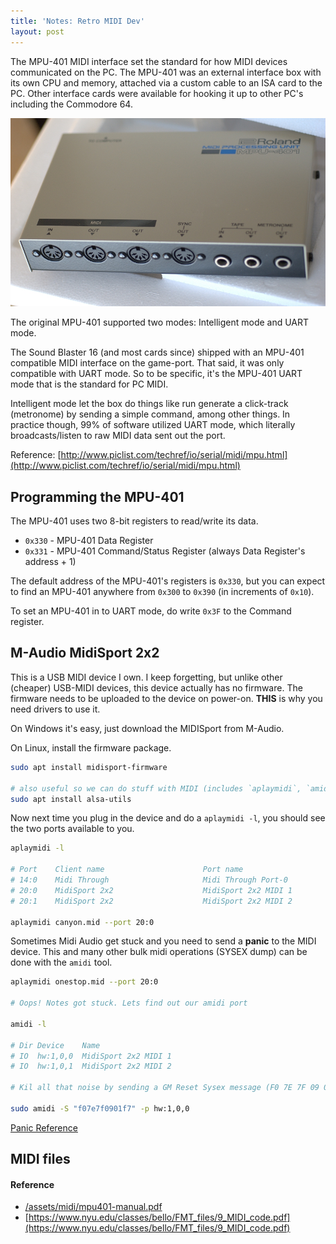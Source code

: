 ```yaml
---
title: 'Notes: Retro MIDI Dev'
layout: post
---
```


The MPU-401 MIDI interface set the standard for how MIDI devices communicated on the PC. The MPU-401 was an external interface box with its own CPU and memory, attached via a custom cable to an ISA card to the PC. Other interface cards were available for hooking it up to other PC's including the Commodore 64.

![](/assets/mpu401.jpg)

The original MPU-401 supported two modes: Intelligent mode and UART mode.

The Sound Blaster 16 (and most cards since) shipped with an MPU-401 compatible MIDI interface on the game-port. That said, it was only compatible with UART mode. So to be specific, it's the MPU-401 UART mode that is the standard for PC MIDI.

Intelligent mode let the box do things like run generate a click-track (metronome) by sending a simple command, among other things. In practice though, 99% of software utilized UART mode, which literally broadcasts/listen to raw MIDI data sent out the port.

Reference: [http://www.piclist.com/techref/io/serial/midi/mpu.html](http://www.piclist.com/techref/io/serial/midi/mpu.html)

## Programming the MPU-401

The MPU-401 uses two 8-bit registers to read/write its data.

* `0x330` - MPU-401 Data Register
* `0x331` - MPU-401 Command/Status Register (always Data Register's address + 1)

The default address of the MPU-401's registers is `0x330`, but you can expect to find an MPU-401 anywhere from `0x300` to `0x390` (in increments of `0x10`). 

To set an MPU-401 in to UART mode, do write `0x3F` to the Command register.

## M-Audio MidiSport 2x2
This is a USB MIDI device I own. I keep forgetting, but unlike other (cheaper) USB-MIDI devices, this device actually has no firmware. The firmware needs to be uploaded to the device on power-on. **THIS** is why you need drivers to use it.

On Windows it's easy, just download the MIDISport from M-Audio.

On Linux, install the firmware package.

```bash
sudo apt install midisport-firmware

# also useful so we can do stuff with MIDI (includes `aplaymidi`, `amidi`, etc)
sudo apt install alsa-utils
```

Now next time you plug in the device and do a `aplaymidi -l`, you should see the two ports available to you.

```bash
aplaymidi -l

# Port    Client name                      Port name
# 14:0    Midi Through                     Midi Through Port-0
# 20:0    MidiSport 2x2                    MidiSport 2x2 MIDI 1
# 20:1    MidiSport 2x2                    MidiSport 2x2 MIDI 2

aplaymidi canyon.mid --port 20:0
```

Sometimes Midi Audio get stuck and you need to send a **panic** to the MIDI device. This and many other bulk midi operations (SYSEX dump) can be done with the `amidi` tool.

```bash
aplaymidi onestop.mid --port 20:0

# Oops! Notes got stuck. Lets find out our amidi port

amidi -l

# Dir Device    Name
# IO  hw:1,0,0  MidiSport 2x2 MIDI 1
# IO  hw:1,0,1  MidiSport 2x2 MIDI 2

# Kil all that noise by sending a GM Reset Sysex message (F0 7E 7F 09 01 F7)

sudo amidi -S "f07e7f0901f7" -p hw:1,0,0
```

[Panic Reference](https://askubuntu.com/a/565566)

## MIDI files

#### Reference
* [/assets/midi/mpu401-manual.pdf](/assets/midi/mpu401-manual.pdf)
* [https://www.nyu.edu/classes/bello/FMT_files/9_MIDI_code.pdf](https://www.nyu.edu/classes/bello/FMT_files/9_MIDI_code.pdf)